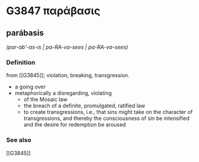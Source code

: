 # G3847 παράβασις

## parábasis

_(par-ab'-as-is | pa-RA-va-sees | pa-RA-va-sees)_

### Definition

from [[G3845]]; violation; breaking, transgression.

- a going over
- metaphorically a disregarding, violating
  - of the Mosaic law
  - the breach of a definite, promulgated, ratified law
  - to create transgressions, i.e., that sins might take on the character of transgressions, and thereby the consciousness of sin be intensified and the desire for redemption be aroused

### See also

[[G3845]]

